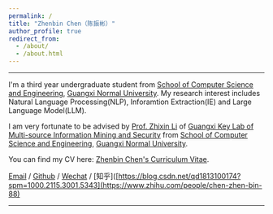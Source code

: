 ```yaml
---
permalink: /
title: "Zhenbin Chen（陈振彬）"
author_profile: true
redirect_from: 
  - /about/
  - /about.html
---
```


------

I'm a third year undergraduate student from [School of Computer Science and Engineering](http://www.cs.gxnu.edu.cn/main.htm), [Guangxi Normal University](https://www.gxnu.edu.cn/). My research interest includes Natural Language Processing(NLP), Inforamtion Extraction(IE) and Large Language Model(LLM).

I am very fortunate to be advised by [Prof. Zhixin Li](http://www.cs.gxnu.edu.cn/2019/0302/c4860a143385/page.htm) of [Guangxi Key Lab of Multi-source Information Mining and Security](https://mims.gxnu.edu.cn/main.htm) from [School of Computer Science and Engineering](http://www.cs.gxnu.edu.cn/main.htm), [Guangxi Normal University](https://www.gxnu.edu.cn/). 

You can find my CV here: [Zhenbin Chen's Curriculum Vitae](../assets/Curriculum_Vitae.pdf).

[Email](mailto:zhenbinchan@gmail.com) / [Github](https://github.com/ZhenbinChen-NLP) / [Wechat](../images/wechat.png) / [知乎]([https://blog.csdn.net/qd1813100174?spm=1000.2115.3001.5343](https://www.zhihu.com/people/chen-zhen-bin-88)

------
